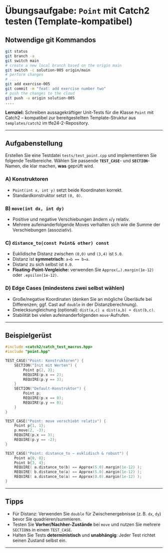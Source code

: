 # Übungsaufgabe: `Point` mit Catch2 testen (Template-kompatibel)

## Notwendige git Kommandos

```sh
git status
git branch -a
git switch main
# create a new local branch based on the origin main
git switch -c solution-005 origin/main
# perform changes
# ....
git add exercise-005
git commit -m "feat: add exercise number two"
# push the changes to the cloud
git push -u origin solution-005
....
```

**Lernziel:** Schreiben aussagekräftiger Unit-Tests für die Klasse `Point` mit Catch2 – kompatibel zur bereitgestellten Template-Struktur aus `templates/catch2` im tfe24-2-Repository.

---

## Aufgabenstellung

Erstellen Sie eine Testdatei `tests/test_point.cpp` und implementieren Sie folgende Testbereiche. Wählen Sie passende **`TEST_CASE`**- und **`SECTION`**-Namen, die klar machen, **was** geprüft wird.

### A) Konstruktoren

- `Point(int x, int y)` setzt beide Koordinaten korrekt.
- Standardkonstruktor setzt `(0, 0)`.

### B) `move(int dx, int dy)`

- Positive und negative Verschiebungen ändern `x`/`y` relativ.
- Mehrere aufeinanderfolgende Moves verhalten sich wie die Summe der Verschiebungen (assoziativ).

### C) `distance_to(const Point& other) const`

- Euklidische Distanz zwischen `(0,0)` und `(3,4)` ist `5.0`.
- Distanz ist **symmetrisch**: `a→b == b→a`.
- Distanz zu sich selbst ist `0.0`.
- **Floating-Point-Vergleiche:** verwenden Sie `Approx(…).margin(1e-12)` oder `.epsilon(1e-12)`.

### D) Edge Cases (mindestens zwei selbst wählen)

- Große/negative Koordinaten (denken Sie an mögliche Überläufe bei Differenzen; ggf. Cast auf `double` in der Distanzberechnung).
- Dreiecksungleichung (optional): `dist(a,c) ≤ dist(a,b) + dist(b,c)`.
- Stabilität bei vielen aufeinanderfolgenden `move`-Aufrufen.

---

## Beispielgerüst

```cpp
#include <catch2/catch_test_macros.hpp>
#include "point.hpp"

TEST_CASE("Point: Konstruktoren") {
    SECTION("Init mit Werten") {
        Point p{2, 3};
        REQUIRE(p.x == 2);
        REQUIRE(p.y == 3);
    }
    SECTION("Default-Konstruktor") {
        Point p;
        REQUIRE(p.x == 0);
        REQUIRE(p.y == 0);
    }
}

TEST_CASE("Point: move verschiebt relativ") {
    Point p{1, 1};
    p.move(2, -3);
    REQUIRE(p.x == 3);
    REQUIRE(p.y == -2);
}

TEST_CASE("Point: distance_to – euklidisch & robust") {
    Point a{0, 0};
    Point b{3, 4};
    REQUIRE( a.distance_to(b) == Approx(5.0).margin(1e-12) );
    REQUIRE( b.distance_to(a) == Approx(5.0).margin(1e-12) );
    REQUIRE( a.distance_to(a) == Approx(0.0).margin(1e-12) );
}
```

---

## Tipps

- Für Distanz: Verwenden Sie `double` für Zwischenergebnisse (z. B. `dx`, `dy`) bevor Sie quadrieren/summieren.  
- Testen Sie **Vorher/Nachher-Zustände** bei `move` und nutzen Sie mehrere `SECTION`s in einem `TEST_CASE`.  
- Halten Sie Tests **deterministisch** und **unabhängig**: Jeder Test richtet seinen Zustand selbst ein.

---
